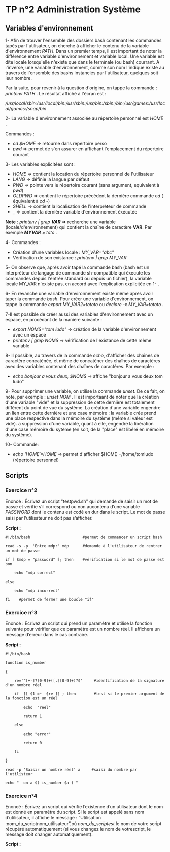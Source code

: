 # TP n°2 Administration Système

## Variables d'environnement

1- Afin de trouver l'ensemble des dossiers bash contenant les commandes tapés par l'utilisateur, on cherche à afficher le contenu de la variable d'environnement *PATH*. Dans un premier temps, il est important de noter la différence entre variable d'environnement et variable local. Une variable est dite locale lorsqu'elle n'existe que dans le terminale (ou bash) courrant. A l'inverse, une variable d'environnement, comme son nom l'indique existe au travers de l'ensemble des bashs instanciés par l'utilisateur, quelques soit leur nombre.

Par la suite, pour revenir à la question d'origine, on tappe la commande : *printenv PATH* . Le résultat affiché à l'écran est :

*/usr/local/sbin:/usr/local/bin:/usr/sbin:/usr/bin:/sbin:/bin:/usr/games:/usr/local/games:/snap/bin*

2- La variable d'environnement associée au répertoire personnel est *HOME* .

Commandes :

* *cd $HOME* => retourne dans repertoire perso
* *pwd* => permet de s'en assurer en affichant l'emplacement du répertoire courant

3- Les variables explicitées sont :
* *HOME* => contient la location du répertoire personnel de l'utilisateur
* *LANG* => définie la langue par défaut
* *PWD* => pointe vers le répertoire courant (sans argument, equivalent à *pwd*)
* *OLDPWD* => contient le répertoire précèdent la dernière commande *cd* ( équivalent à *cd -*)
* *SHELL* => contient la localisation de l'interpréteur de commande
* *_* => contient la dernière variable d'environnement éxécutée

**Note** : *printenv | grep __VAR__* => recherche une variable (locale/d'environnement)
qui contient la chaîne de caractère **VAR**. Par exemple *__MYVAR__ = toto* .

4- Commandes :
* Création d'une variables locale : *MY_VAR="abc"*
* Vérification de son existance : *printenv | grep MY_VAR*

5- On observe que, après avoir tapé la commande bash (bash est un interpréteur de langage de commande sh-compatible qui éxecute les commandes depuis l'entrée standard ou depuis un fichier), la variable locale MY_VAR n'existe pas, en accord avec l'explication explicitée en 1- .

6- En revanche une variable d'environnement existe même après avoir taper la commande *bash*. Pour créer une variable d'environnement, on tappe la commande *export MY_VAR2=tototo* ou *declare -x MY_VAR=tototo* .

7-Il est possible de créer aussi des variables d'environnement avec un espace, en procédant de la manière suivante :

* *export NOMS="tom ludo"* => création de la variable d'environnement avec un espace
* *printenv | grep NOMS* => vérification de l'existance de cette même variable

8- Il possible, au travers de la commande *echo*, d'afficher des chaînes de caractère concaténée, et même de concaténer des chaînes de caractères avec des variables contenant des chaînes de caractères. Par exemple : 

* *echo bonjour a vous deux, $NOMS* => affiche "bonjour a vous deux tom ludo"

9- Pour supprimer une variable, on utilise la commande *unset*. De ce fait, on note, par exemple : *unset NOM* . Il est importaant de noter que la création d'une variable "vide" et la suppression de cette dernière est totalement différent du point de vue du système. La création d'une variable engendre un lien entre cette dernière et une case mémoire : la variable crée prend une place respective dans la mémoire du système (même si valeur est vide). a suppression d'une variable, quant à elle, engendre la libération d'une case mémoire du sytème (en soit, de la "place" est libéré en mémoire du système).

10- Commande:

* *echo '$HOME'=$HOME* => permet d'afficher $HOME =/home/tomludo (répertoire personnel)

## Scripts

### Exercice n°2

Enoncé : Écrivez un script "testpwd.sh" qui demande de saisir un mot de passe et vérifie s’il correspond ou non aucontenu d’une variable *PASSWORD* dont le contenu est codé en dur dans le script. Le mot de passe saisi par l’utilisateur ne doit pas s’aﬀicher.

**Script :**

	#!/bin/bash                       #permet de commencer un script bash

	read -s -p  'Entre mdp:' mdp      #demande à l'utilisateur de rentrer un mot de passe

	if [ $mdp = "password" ]; then    #vérification si le mot de passe est bon

		echo "mdp correct"

	else

		echo "mdp incorrect" 

	fi    #permet de fermer une boucle "if"


### Exercice n°3

Enoncé : Ecrivez un script qui prend un paramètre et utilise la fonction suivante pour vérifier que ce paramètre est un nombre réel. Il aﬀichera un message d’erreur dans le cas contraire.


**Script :**

	#!/bin/bash

	function is_number

	{       

		re='^[+-]?[0-9]+([.][0-9]+)?$'     #identification de la signature d'un nombre réel

		if  [[ $1 =~  $re ]] ; then        #test si le premier argument de la fonction est un réel

			echo  "reel"

			return 1

		else

			echo "error"

			return 0

		fi

	}

	read -p 'Saisir un nombre réel' a     #saisi du nombre par l'utilisteur

	echo "  on a $( is_number $a ) "


### Exercice n°4

Enoncé : Écrivez un script qui vérifie l’existence d’un utilisateur dont le nom est donné en paramètre du script. Si le script est appelé sans nom d’utilisateur, il aﬀiche le message : ”Utilisation :nom_du_scriptnom_utilisateur”,où *nom_du_scriptest* le nom de votre script récupéré automatiquement (si vous changez le nom de votrescript, le message doit changer automatiquement).


**Script :**




